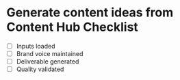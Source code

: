# Generate content ideas from Content Hub Checklist

- [ ] Inputs loaded
- [ ] Brand voice maintained
- [ ] Deliverable generated
- [ ] Quality validated
